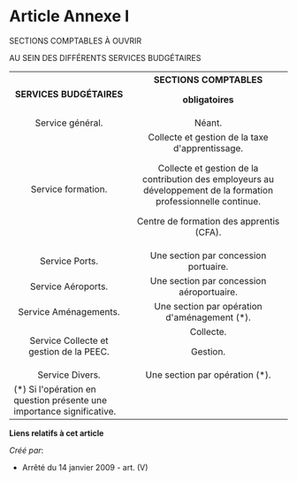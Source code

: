 # Article Annexe I

SECTIONS COMPTABLES À OUVRIR

AU SEIN DES DIFFÉRENTS SERVICES BUDGÉTAIRES

<table>
    <tbody>
      <tr>
        <th> 										SERVICES BUDGÉTAIRES

</th>
        <th> 										SECTIONS COMPTABLES

obligatoires

</th>
      </tr>
      <tr>
        <td align="center"> 										Service général.

</td>
        <td align="center"> 										Néant.

</td>
      </tr>
      <tr>
        <td align="center"> 										Service formation.

</td>
        <td align="center"> 										Collecte et gestion de la taxe d'apprentissage.

Collecte et gestion de la contribution des employeurs au développement de la formation professionnelle continue.

Centre de formation des apprentis (CFA).

</td>
      </tr>
      <tr>
        <td align="center"> 										Service Ports.

</td>
        <td align="center"> 										Une section par concession portuaire.

</td>
      </tr>
      <tr>
        <td align="center"> 										Service Aéroports.

</td>
        <td align="center"> 										Une section par concession aéroportuaire.

</td>
      </tr>
      <tr>
        <td align="center"> 										Service Aménagements.

</td>
        <td align="center"> 										Une section par opération d'aménagement (*).

</td>
      </tr>
      <tr>
        <td align="center"> 										Service Collecte et gestion de la PEEC.

</td>
        <td align="center"> 										Collecte.

Gestion.

</td>
      </tr>
      <tr>
        <td align="center"> 										Service Divers.

</td>
        <td align="center"> 										Une section par opération (*). 

</td>
      </tr>
      <tr>
        <td> 										 (*) Si l'opération en question présente une importance significative.

</td>
      </tr>
    </tbody>
  </table>

**Liens relatifs à cet article**

_Créé par_:

  - Arrêté du 14 janvier 2009 - art. (V)
